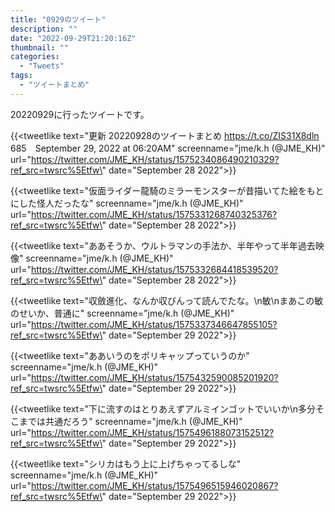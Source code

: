 ```yaml
---
title: "0929のツイート"
description: ""
date: "2022-09-29T21:20:16Z"
thumbnail: ""
categories:
  - "Tweets"
tags:
  - "ツイートまとめ"
---
```

20220929に行ったツイートです。
<!--more-->
{{<tweetlike text=\"更新 20220928のツイートまとめ https://t.co/ZIS31X8dln 685　September 29, 2022 at 06:20AM\" screenname=\"jme/k.h (@JME_KH)\" url=\"https://twitter.com/JME_KH/status/1575234086490210329?ref_src=twsrc%5Etfw\" date=\"September 28 2022\">}}

{{<tweetlike text=\"仮面ライダー龍騎のミラーモンスターが昔描いてた絵をもとにした怪人だったな\" screenname=\"jme/k.h (@JME_KH)\" url=\"https://twitter.com/JME_KH/status/1575331268740325376?ref_src=twsrc%5Etfw\" date=\"September 28 2022\">}}

{{<tweetlike text=\"ああそうか、ウルトラマンの手法か、半年やって半年過去映像\" screenname=\"jme/k.h (@JME_KH)\" url=\"https://twitter.com/JME_KH/status/1575332684418539520?ref_src=twsrc%5Etfw\" date=\"September 28 2022\">}}

{{<tweetlike text=\"収斂進化、なんか収びんって読んでたな。\n敏\nまあこの敏のせいか、普通に\" screenname=\"jme/k.h (@JME_KH)\" url=\"https://twitter.com/JME_KH/status/1575337346647855105?ref_src=twsrc%5Etfw\" date=\"September 29 2022\">}}

{{<tweetlike text=\"ああいうのをポリキャップっていうのか\" screenname=\"jme/k.h (@JME_KH)\" url=\"https://twitter.com/JME_KH/status/1575432590085201920?ref_src=twsrc%5Etfw\" date=\"September 29 2022\">}}

{{<tweetlike text=\"下に流すのはとりあえずアルミインゴットでいいか\n多分そこまでは共通だろう\" screenname=\"jme/k.h (@JME_KH)\" url=\"https://twitter.com/JME_KH/status/1575496188073152512?ref_src=twsrc%5Etfw\" date=\"September 29 2022\">}}

{{<tweetlike text=\"シリカはもう上に上げちゃってるしな\" screenname=\"jme/k.h (@JME_KH)\" url=\"https://twitter.com/JME_KH/status/1575496515946020867?ref_src=twsrc%5Etfw\" date=\"September 29 2022\">}}

